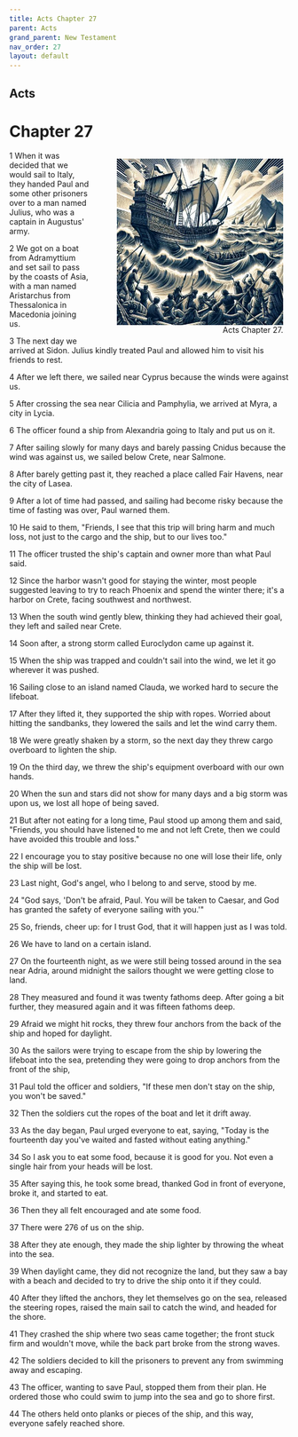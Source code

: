 ```yaml
---
title: Acts Chapter 27
parent: Acts
grand_parent: New Testament
nav_order: 27
layout: default
---
```


## Acts

# Chapter 27

<figure style="float: right; margin-right: 10px;">
    <img src="/assets/Image/Acts/500/27.jpg" alt="Acts Chapter 27" style="width: 300px; height: 300px; float: right;padding-left: 10px;"/>
    <figcaption style="clear: both;text-align: right;">Acts Chapter 27.</figcaption>
</figure>
1 When it was decided that we would sail to Italy, they handed Paul and some other prisoners over to a man named Julius, who was a captain in Augustus' army.

2 We got on a boat from Adramyttium and set sail to pass by the coasts of Asia, with a man named Aristarchus from Thessalonica in Macedonia joining us.

3 The next day we arrived at Sidon. Julius kindly treated Paul and allowed him to visit his friends to rest.

4 After we left there, we sailed near Cyprus because the winds were against us.

5 After crossing the sea near Cilicia and Pamphylia, we arrived at Myra, a city in Lycia.

6 The officer found a ship from Alexandria going to Italy and put us on it.

7 After sailing slowly for many days and barely passing Cnidus because the wind was against us, we sailed below Crete, near Salmone.

8 After barely getting past it, they reached a place called Fair Havens, near the city of Lasea.

9 After a lot of time had passed, and sailing had become risky because the time of fasting was over, Paul warned them.

10 He said to them, "Friends, I see that this trip will bring harm and much loss, not just to the cargo and the ship, but to our lives too."

11 The officer trusted the ship's captain and owner more than what Paul said.

12 Since the harbor wasn't good for staying the winter, most people suggested leaving to try to reach Phoenix and spend the winter there; it's a harbor on Crete, facing southwest and northwest.

13 When the south wind gently blew, thinking they had achieved their goal, they left and sailed near Crete.

14 Soon after, a strong storm called Euroclydon came up against it.

15 When the ship was trapped and couldn't sail into the wind, we let it go wherever it was pushed.

16 Sailing close to an island named Clauda, we worked hard to secure the lifeboat.

17 After they lifted it, they supported the ship with ropes. Worried about hitting the sandbanks, they lowered the sails and let the wind carry them.

18 We were greatly shaken by a storm, so the next day they threw cargo overboard to lighten the ship.

19 On the third day, we threw the ship's equipment overboard with our own hands.

20 When the sun and stars did not show for many days and a big storm was upon us, we lost all hope of being saved.

21 But after not eating for a long time, Paul stood up among them and said, "Friends, you should have listened to me and not left Crete, then we could have avoided this trouble and loss."

22 I encourage you to stay positive because no one will lose their life, only the ship will be lost.

23 Last night, God's angel, who I belong to and serve, stood by me.

24 "God says, 'Don't be afraid, Paul. You will be taken to Caesar, and God has granted the safety of everyone sailing with you.'"

25 So, friends, cheer up: for I trust God, that it will happen just as I was told.

26 We have to land on a certain island.

27 On the fourteenth night, as we were still being tossed around in the sea near Adria, around midnight the sailors thought we were getting close to land.

28 They measured and found it was twenty fathoms deep. After going a bit further, they measured again and it was fifteen fathoms deep.

29 Afraid we might hit rocks, they threw four anchors from the back of the ship and hoped for daylight.

30 As the sailors were trying to escape from the ship by lowering the lifeboat into the sea, pretending they were going to drop anchors from the front of the ship,

31 Paul told the officer and soldiers, "If these men don't stay on the ship, you won't be saved."

32 Then the soldiers cut the ropes of the boat and let it drift away.

33 As the day began, Paul urged everyone to eat, saying, "Today is the fourteenth day you've waited and fasted without eating anything."

34 So I ask you to eat some food, because it is good for you. Not even a single hair from your heads will be lost.

35 After saying this, he took some bread, thanked God in front of everyone, broke it, and started to eat.

36 Then they all felt encouraged and ate some food.

37 There were 276 of us on the ship.

38 After they ate enough, they made the ship lighter by throwing the wheat into the sea.

39 When daylight came, they did not recognize the land, but they saw a bay with a beach and decided to try to drive the ship onto it if they could.

40 After they lifted the anchors, they let themselves go on the sea, released the steering ropes, raised the main sail to catch the wind, and headed for the shore.

41 They crashed the ship where two seas came together; the front stuck firm and wouldn't move, while the back part broke from the strong waves.

42 The soldiers decided to kill the prisoners to prevent any from swimming away and escaping.

43 The officer, wanting to save Paul, stopped them from their plan. He ordered those who could swim to jump into the sea and go to shore first.

44 The others held onto planks or pieces of the ship, and this way, everyone safely reached shore.


